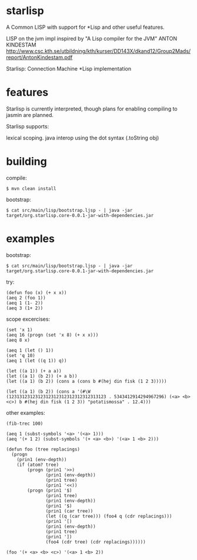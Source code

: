 starlisp
========

A Common LISP with support for *Lisp and other useful features.

LISP on the jvm impl inspired by "A Lisp compiler for the JVM" ANTON KINDESTAM
  http://www.csc.kth.se/utbildning/kth/kurser/DD143X/dkand12/Group2Mads/report/AntonKindestam.pdf

Starlisp: Connection Machine *Lisp implementation

features
========

Starlisp is currently interpreted, though plans for enabling compiling to jasmin are planned.

Starlisp supports:

lexical scoping.
java interop using the dot syntax (.toString obj)

building
========

compile:

    $ mvn clean install

bootstrap:

    $ cat src/main/lisp/bootstrap.ljsp - | java -jar target/org.starlisp.core-0.0.1-jar-with-dependencies.jar 

examples
========

bootstrap:

    $ cat src/main/lisp/bootstrap.ljsp - | java -jar target/org.starlisp.core-0.0.1-jar-with-dependencies.jar 

try:

    (defun foo (x) (+ x x))
    (aeq 2 (foo 1))
    (aeq 1 (1- 2))
    (aeq 3 (1+ 2))

scope excercises:

    (set 'x 1)
    (aeq 16 (progn (set 'x 8) (+ x x)))
    (aeq 8 x)
    
    (aeq 1 (let () 1))
    (set 'q 10)
    (aeq 1 (let ((q 1)) q))

    (let ((a 1)) (+ a a))
    (let ((a 1) (b 2)) (+ a b))
    (let ((a 1) (b 2)) (cons a (cons b #(hej din fisk (1 2 3)))))
    
    (let ((a 1) (b 2)) (cons a '(#\W (1231312312312312312312312312312313123 . 5343412914294967296) (<a> <b> <c>) b #(hej din fisk (1 2 3)) "potatismossa" . 12.4)))
   
other examples:
   
    (fib-trec 100)

    (aeq 1 (subst-symbols '<a> '(<a> 1)))
    (aeq '(+ 1 2) (subst-symbols '(+ <a> <b>) '(<a> 1 <b> 2)))

    (defun foo (tree replacings)
      (progn
        (prin1 (env-depth))
        (if (atom? tree)
            (progn (prin1 '>>)
                   (prin1 (env-depth))
                   (prin1 tree)
                   (prin1 '<<))
            (progn (prin1 '$)
                   (prin1 tree)
                   (prin1 (env-depth))
                   (prin1 '$)
                   (prin1 (car tree))
                   (let ((q (car tree))) (foo4 q (cdr replacings)))
                   (prin1 '[)
                   (prin1 (env-depth))
                   (prin1 tree)
                   (prin1 '])
                   (foo4 (cdr tree) (cdr replacings))))))
    
    (foo '(+ <a> <b> <c>) '(<a> 1 <b> 2))

    
